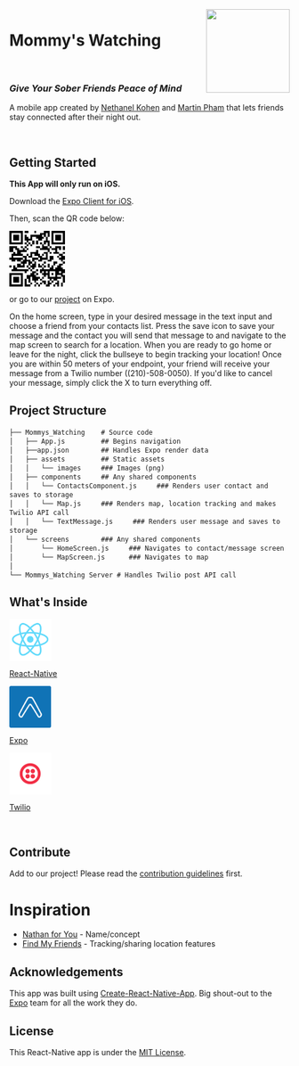 <img src="https://www.thewrap.com/wp-content/uploads/2014/08/nathan-for-you-Mommys-watching.jpg.jpg" width="150" height="150" align="right">

# Mommy's Watching

 <br>

### _Give Your Sober Friends Peace of Mind_

A mobile app created by [Nethanel Kohen](https://github.com/nethanelkohen) and [Martin Pham](https://github.com/martinliempham) that lets friends stay connected after their night out.

<br>

## Getting Started

**This App will only run on iOS.**

Download the [Expo Client for iOS](https://itunes.apple.com/app/apple-store/id982107779?ct=www&mt=8).

Then, scan the QR code below:

<img src="./assets/images/qr_code.png" align= "center" width="100" height="100" />

or go to our [project](https://expo.io/@nethanelkohen/Mommys-Watching) on Expo.

On the home screen, type in your desired message in the text input and choose a friend from your contacts list. Press the save icon to save your message and the contact you will send that message to and navigate to the map screen to search for a location. When you are ready to go home or leave for the night, click the bullseye to begin tracking your location! Once you are within 50 meters of your endpoint, your friend will receive your message from a Twilio number ((210)-508-0050). If you'd like to cancel your message, simply click the X to turn everything off.

## Project Structure

```
├── Mommys_Watching    # Source code
│   ├── App.js         ## Begins navigation
│   ├──app.json        ## Handles Expo render data
│   ├── assets         ## Static assets
│   │   └── images     ### Images (png)
│   ├── components     ## Any shared components
│   │   └── ContactsComponent.js     ### Renders user contact and saves to storage
│   │   └── Map.js     ### Renders map, location tracking and makes Twilio API call
│   │   └── TextMessage.js     ### Renders user message and saves to storage
│   └── screens        ### Any shared components
│       └── HomeScreen.js     ### Navigates to contact/message screen
│       └── MapScreen.js      ### Navigates to map
│
└── Mommys_Watching Server # Handles Twilio post API call
```

## What's Inside

<img src="./assets/images/react-native.png" align= "center" width="75" height="75" />

[React-Native](https://facebook.github.io/react-native/)

<img src="./assets/images/expo.png" align= "center" width="75" height="75" />

[Expo](https://expo.io/)

<img src="./assets/images/twilio.png" align= "center" width="75" height="75" />

[Twilio](https://www.twilio.com/)

<br>

## Contribute

Add to our project! Please read the [contribution guidelines](CONTRIBUTING.md) first.

# Inspiration

* [Nathan for You](https://www.youtube.com/watch?v=xMW-SzZKJ-Q) - Name/concept
* [Find My Friends](https://itunes.apple.com/us/app/find-my-friends/id466122094?mt=8) - Tracking/sharing location features

## Acknowledgements

This app was built using [Create-React-Native-App](https://github.com/react-community/create-react-native-app). Big shout-out to the [Expo](https://github.com/expo) team for all the work they do.

## License

This React-Native app is under the [MIT License](https://github.com/nethanelkohen/ByeBye/blob/master/LICENSE).
